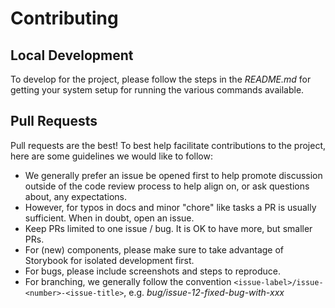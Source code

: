 # Contributing

## Local Development

To develop for the project, please follow the steps in the _README.md_ for getting your system setup for running the various commands available.


## Pull Requests

Pull requests are the best!  To best help facilitate contributions to the project, here are some guidelines we would like to follow:

- We generally prefer an issue be opened first to help promote discussion outside of the code review process to help align on, or ask questions about, any expectations.
- However, for typos in docs and minor "chore" like tasks a PR is usually sufficient.  When in doubt, open an issue.
- Keep PRs limited to one issue / bug.  It is OK to have more, but smaller PRs.
- For (new) components, please make sure to take advantage of Storybook for isolated development first.
- For bugs, please include screenshots and steps to reproduce.
- For branching, we generally follow the convention `<issue-label>/issue-<number>-<issue-title>`, e.g. _bug/issue-12-fixed-bug-with-xxx_